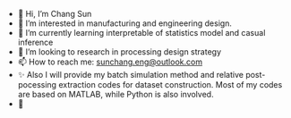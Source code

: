 - 👋 Hi, I’m Chang Sun
- 👀 I’m interested in manufacturing and engineering design.
- 🌱 I’m currently learning interpretable of statistics model and casual inference
- 💞️ I’m looking to research in processing design strategy
- 📫 How to reach me: sunchang.eng@outlook.com
- ✨ Also I will provide my batch simulation method and relative post-pocessing extraction codes for dataset construction. Most of my codes are based on MATLAB, while Python is also involved.
- 👀  

<!---
sooncheer0420/sooncheer0420 is a ✨ special ✨ repository because its `README.md` (this file) appears on your GitHub profile.
You can click the Preview link to take a look at your changes.
--->

